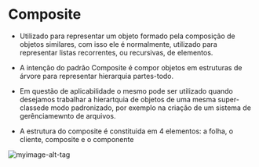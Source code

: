 # Composite

- Utilizado para representar um objeto formado pela composição de objetos similares, com isso ele é normalmente, utilizado para representar listas recorrentes, ou recursivas, de elementos.

- A intenção do padrão Composite é compor objetos em estruturas de árvore para representar hierarquia partes-todo.

- Em questão de aplicabilidade o mesmo pode ser utilizado quando desejamos trabalhar a hierartquia de objetos de uma mesma super-classede modo padronizado, por exemplo na criação de um sistema de gerênciamewnto de arquivos.

- A estrutura do composite é constituida em 4 elementos: a folha, o cliente, composite e o componente


![myimage-alt-tag](https://miro.medium.com/max/449/0*ULNhYAHKOl216tcZ.gif)

